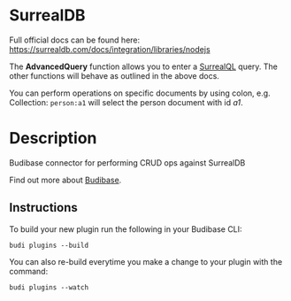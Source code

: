# SurrealDB
Full official docs can be found here: https://surrealdb.com/docs/integration/libraries/nodejs

The **AdvancedQuery** function allows you to enter a [SurrealQL](https://surrealdb.com/docs/surrealql) query. The other functions will behave as outlined in the above docs.

You can perform operations on specific documents by using colon, e.g. Collection: `person:a1` will select the person document with id *a1*.

# Description
Budibase connector for performing CRUD ops against SurrealDB

Find out more about [Budibase](https://github.com/Budibase/budibase).

## Instructions

To build your new  plugin run the following in your Budibase CLI:
```
budi plugins --build
```

You can also re-build everytime you make a change to your plugin with the command:
```
budi plugins --watch
```
